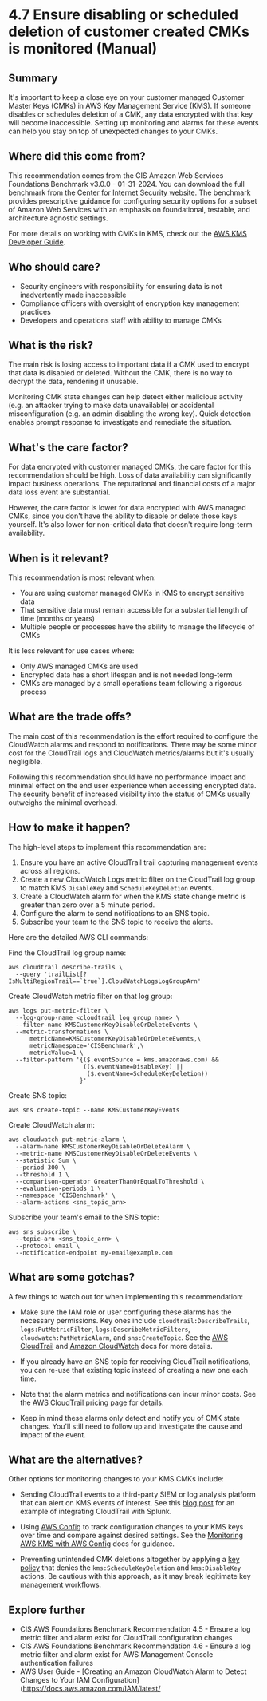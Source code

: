 # 4.7 Ensure disabling or scheduled deletion of customer created CMKs is monitored (Manual)

## Summary
It's important to keep a close eye on your customer managed Customer Master Keys (CMKs) in AWS Key Management Service (KMS). If someone disables or schedules deletion of a CMK, any data encrypted with that key will become inaccessible. Setting up monitoring and alarms for these events can help you stay on top of unexpected changes to your CMKs.

## Where did this come from?
This recommendation comes from the CIS Amazon Web Services Foundations Benchmark v3.0.0 - 01-31-2024. You can download the full benchmark from the [Center for Internet Security website](https://downloads.cisecurity.org/#/). The benchmark provides prescriptive guidance for configuring security options for a subset of Amazon Web Services with an emphasis on foundational, testable, and architecture agnostic settings. 

For more details on working with CMKs in KMS, check out the [AWS KMS Developer Guide](https://docs.aws.amazon.com/kms/latest/developerguide/overview.html).

## Who should care? 
- Security engineers with responsibility for ensuring data is not inadvertently made inaccessible
- Compliance officers with oversight of encryption key management practices
- Developers and operations staff with ability to manage CMKs

## What is the risk?
The main risk is losing access to important data if a CMK used to encrypt that data is disabled or deleted. Without the CMK, there is no way to decrypt the data, rendering it unusable. 

Monitoring CMK state changes can help detect either malicious activity (e.g. an attacker trying to make data unavailable) or accidental misconfiguration (e.g. an admin disabling the wrong key). Quick detection enables prompt response to investigate and remediate the situation.

## What's the care factor?
For data encrypted with customer managed CMKs, the care factor for this recommendation should be high. Loss of data availability can significantly impact business operations. The reputational and financial costs of a major data loss event are substantial.

However, the care factor is lower for data encrypted with AWS managed CMKs, since you don't have the ability to disable or delete those keys yourself. It's also lower for non-critical data that doesn't require long-term availability.

## When is it relevant?
This recommendation is most relevant when:
- You are using customer managed CMKs in KMS to encrypt sensitive data
- That sensitive data must remain accessible for a substantial length of time (months or years)
- Multiple people or processes have the ability to manage the lifecycle of CMKs

It is less relevant for use cases where:
- Only AWS managed CMKs are used
- Encrypted data has a short lifespan and is not needed long-term
- CMKs are managed by a small operations team following a rigorous process

## What are the trade offs?
The main cost of this recommendation is the effort required to configure the CloudWatch alarms and respond to notifications. There may be some minor cost for the CloudTrail logs and CloudWatch metrics/alarms but it's usually negligible.  

Following this recommendation should have no performance impact and minimal effect on the end user experience when accessing encrypted data. The security benefit of increased visibility into the status of CMKs usually outweighs the minimal overhead.

## How to make it happen?
The high-level steps to implement this recommendation are:

1. Ensure you have an active CloudTrail trail capturing management events across all regions. 
2. Create a new CloudWatch Logs metric filter on the CloudTrail log group to match KMS `DisableKey` and `ScheduleKeyDeletion` events.
3. Create a CloudWatch alarm for when the KMS state change metric is greater than zero over a 5 minute period.
4. Configure the alarm to send notifications to an SNS topic.
5. Subscribe your team to the SNS topic to receive the alerts.

Here are the detailed AWS CLI commands:

Find the CloudTrail log group name:
```
aws cloudtrail describe-trails \
  --query 'trailList[?IsMultiRegionTrail==`true`].CloudWatchLogsLogGroupArn'
```

Create CloudWatch metric filter on that log group:
```
aws logs put-metric-filter \
  --log-group-name <cloudtrail_log_group_name> \
  --filter-name KMSCustomerKeyDisableOrDeleteEvents \  
  --metric-transformations \
      metricName=KMSCustomerKeyDisableOrDeleteEvents,\
      metricNamespace='CISBenchmark',\
      metricValue=1 \
  --filter-pattern '{($.eventSource = kms.amazonaws.com) &&
                     (($.eventName=DisableKey) || 
                      ($.eventName=ScheduleKeyDeletion))
                    }'
```

Create SNS topic: 
```
aws sns create-topic --name KMSCustomerKeyEvents
```

Create CloudWatch alarm:
```  
aws cloudwatch put-metric-alarm \
  --alarm-name KMSCustomerKeyDisableOrDeleteAlarm \
  --metric-name KMSCustomerKeyDisableOrDeleteEvents \
  --statistic Sum \
  --period 300 \
  --threshold 1 \
  --comparison-operator GreaterThanOrEqualToThreshold \
  --evaluation-periods 1 \
  --namespace 'CISBenchmark' \
  --alarm-actions <sns_topic_arn>
```

Subscribe your team's email to the SNS topic:
```
aws sns subscribe \
  --topic-arn <sns_topic_arn> \
  --protocol email \
  --notification-endpoint my-email@example.com
```

## What are some gotchas?
A few things to watch out for when implementing this recommendation:

- Make sure the IAM role or user configuring these alarms has the necessary permissions. Key ones include `cloudtrail:DescribeTrails`, `logs:PutMetricFilter`, `logs:DescribeMetricFilters`, `cloudwatch:PutMetricAlarm`, and `sns:CreateTopic`. See the [AWS CloudTrail](https://docs.aws.amazon.com/awscloudtrail/latest/userguide/cloudtrail-permissions-for-sns-notifications.html) and [Amazon CloudWatch](https://docs.aws.amazon.com/AmazonCloudWatch/latest/monitoring/iam-identity-based-access-control-cw.html) docs for more details.

- If you already have an SNS topic for receiving CloudTrail notifications, you can re-use that existing topic instead of creating a new one each time. 

- Note that the alarm metrics and notifications can incur minor costs. See the [AWS CloudTrail pricing](https://aws.amazon.com/cloudtrail/pricing/) page for details.

- Keep in mind these alarms only detect and notify you of CMK state changes. You'll still need to follow up and investigate the cause and impact of the event.

## What are the alternatives?
Other options for monitoring changes to your KMS CMKs include:

- Sending CloudTrail events to a third-party SIEM or log analysis platform that can alert on KMS events of interest. See this [blog post](https://aws.amazon.com/blogs/mt/how-to-integrate-aws-cloudtrail-with-splunk/) for an example of integrating CloudTrail with Splunk.

- Using [AWS Config](https://aws.amazon.com/config/) to track configuration changes to your KMS keys over time and compare against desired settings. See the [Monitoring AWS KMS with AWS Config](https://docs.aws.amazon.com/kms/latest/developerguide/monitoring-key-configuration-with-config.html) docs for guidance.

- Preventing unintended CMK deletions altogether by applying a [key policy](https://docs.aws.amazon.com/kms/latest/developerguide/key-policies.html) that denies the `kms:ScheduleKeyDeletion` and `kms:DisableKey` actions. Be cautious with this approach, as it may break legitimate key management workflows.

## Explore further

- CIS AWS Foundations Benchmark Recommendation 4.5 - Ensure a log metric filter and alarm exist for CloudTrail configuration changes
- CIS AWS Foundations Benchmark Recommendation 4.6 - Ensure a log metric filter and alarm exist for AWS Management Console authentication failures
- AWS User Guide - [Creating an Amazon CloudWatch Alarm to Detect Changes to Your IAM Configuration](https://docs.aws.amazon.com/IAM/latest/